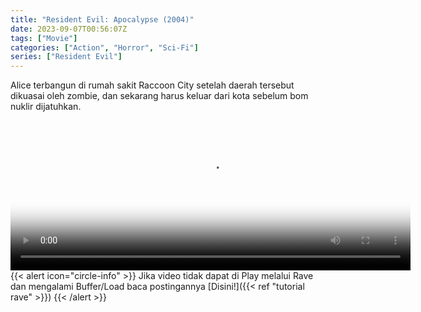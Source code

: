 ```yaml
---
title: "Resident Evil: Apocalypse (2004)"
date: 2023-09-07T00:56:07Z
tags: ["Movie"]
categories: ["Action", "Horror", "Sci-Fi"]
series: ["Resident Evil"]
---
```


Alice terbangun di rumah sakit Raccoon City setelah daerah tersebut dikuasai oleh zombie, dan sekarang harus keluar dari kota sebelum bom nuklir dijatuhkan.

<video id="video-2" 
class="art-preview lazy video-js vjs-default-skin vjs-big-play-centered" 
controls preload="auto" 
width="640" 
height="240"
poster="https://www.themoviedb.org/t/p/original/vz1UtdrGXY70ylibJbv1UNT9oqo.jpg" 
data-setup='{ "example_option": true, "width": "auto", "height": "auto", "techOrder": ["html5","flash"] }' 
onseeked="true"> <source src="https://kp3d-my.sharepoint.com/personal/ryoo_kp3d_onmicrosoft_com/_layouts/15/download.aspx?share=ERndh1fEWVdEjamCoLxTJV4Be795oW_ZGw_jD3BIbRDqJw" type='video/mp4'>
</video>
<br>
{{< alert icon="circle-info" >}}
Jika video tidak dapat di Play melalui Rave dan mengalami Buffer/Load baca postingannya [Disini!]({{< ref "tutorial rave" >}})
{{< /alert >}}